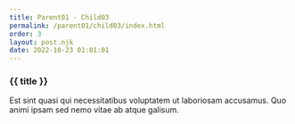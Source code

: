 ```yaml
---
title: Parent01 - Child03
permalink: /parent01/child03/index.html
order: 3
layout: post.njk
date: 2022-10-23 01:01:01
---
```


### {{ title }}

Est sint quasi qui necessitatibus voluptatem ut laboriosam accusamus. Quo animi ipsam sed nemo vitae ab atque galisum.

